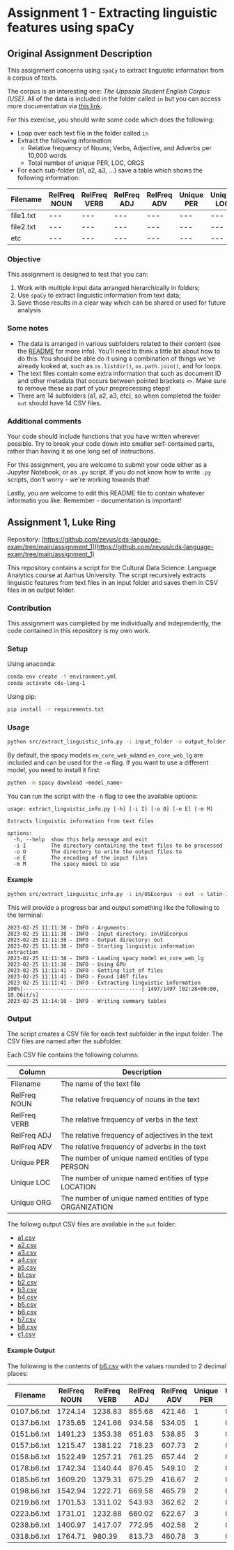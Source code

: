 # Assignment 1 - Extracting linguistic features using spaCy

## Original Assignment Description 

This assignment concerns using ```spaCy``` to extract linguistic information from a corpus of texts.

The corpus is an interesting one: *The Uppsala Student English Corpus (USE)*. All of the data is included in the folder called ```in``` but you can access more documentation via [this link](https://ota.bodleian.ox.ac.uk/repository/xmlui/handle/20.500.12024/2457).

For this exercise, you should write some code which does the following:

- Loop over each text file in the folder called ```in```
- Extract the following information:
    - Relative frequency of Nouns, Verbs, Adjective, and Adverbs per 10,000 words
    - Total number of *unique* PER, LOC, ORGS
- For each sub-folder (a1, a2, a3, ...) save a table which shows the following information:

|Filename|RelFreq NOUN|RelFreq VERB|RelFreq ADJ|RelFreq ADV|Unique PER|Unique LOC|Unique ORG|
|---|---|---|---|---|---|---|---|
|file1.txt|---|---|---|---|---|---|---|
|file2.txt|---|---|---|---|---|---|---|
|etc|---|---|---|---|---|---|---|

### Objective

This assignment is designed to test that you can:

1. Work with multiple input data arranged hierarchically in folders;
2. Use ```spaCy``` to extract linguistic information from text data;
3. Save those results in a clear way which can be shared or used for future analysis

### Some notes

- The data is arranged in various subfolders related to their content (see the [README](in/README.md) for more info). You'll need to think a little bit about how to do this. You should be able do it using a combination of things we've already looked at, such as ```os.listdir()```, ```os.path.join()```, and for loops.
- The text files contain some extra information that such as document ID and other metadata that occurs between pointed brackets ```<>```. Make sure to remove these as part of your preprocessing steps!
- There are 14 subfolders (a1, a2, a3, etc), so when completed the folder ```out``` should have 14 CSV files.

### Additional comments

Your code should include functions that you have written wherever possible. Try to break your code down into smaller self-contained parts, rather than having it as one long set of instructions.

For this assignment, you are welcome to submit your code either as a Jupyter Notebook, or as ```.py``` script. If you do not know how to write ```.py``` scripts, don't worry - we're working towards that!

Lastly, you are welcome to edit this README file to contain whatever informatio you like. Remember - documentation is important!

## Assignment 1, Luke Ring

Repository: [https://github.com/zeyus/cds-language-exam/tree/main/assignment_1](https://github.com/zeyus/cds-language-exam/tree/main/assignment_1)

This repository contains a script for the Cultural Data Science: Language Analytics course at Aarhus University. The script recursively extracts linguistic features from text files in an input folder and saves them in CSV files in an output folder.

### Contribution

This assignment was completed by me individually and independently, the code contained in this repository is my own work.

### Setup

Using anaconda:

```bash
conda env create -f environment.yml
conda activate cds-lang-1
```

Using pip:

```bash
pip install -r requirements.txt
```

### Usage

```bash
python src/extract_linguistic_info.py -i input_folder -o output_folder <-e encoding> <-m spacy_model>
```

By default, the spacy models `en_core_web_md`and `en_core_web_lg` are included and can be used for the `-m` flag. If you want to use a different model, you need to install it first:

```bash
python -m spacy download <model_name>
```

You can run the script with the `-h` flag to see the available options:

```
usage: extract_linguistic_info.py [-h] [-i I] [-o O] [-e E] [-m M]

Extracts linguistic information from text files

options:
  -h, --help  show this help message and exit
  -i I        The directory containing the text files to be processed
  -o O        The directory to write the output files to
  -e E        The encoding of the input files
  -m M        The spacy model to use
```

#### Example

```bash
python src/extract_linguistic_info.py -i in/USEcorpus -o out -e latin-1 -m en_core_web_md
```

This will provide a progress bar and output something like the following to the terminal:

```
2023-02-25 11:11:38 - INFO - Arguments:
2023-02-25 11:11:38 - INFO - Input directory: in\USEcorpus
2023-02-25 11:11:38 - INFO - Output directory: out
2023-02-25 11:11:38 - INFO - Starting linguistic information extraction
2023-02-25 11:11:38 - INFO - Loading spacy model en_core_web_lg
2023-02-25 11:11:38 - INFO - Using GPU
2023-02-25 11:11:41 - INFO - Getting list of files
2023-02-25 11:11:41 - INFO - Found 1497 files
2023-02-25 11:11:41 - INFO - Extracting linguistic information
100%|--------------------------------------| 1497/1497 [02:28<00:00, 10.06it/s]
2023-02-25 11:14:10 - INFO - Writing summary tables
```

### Output

The script creates a CSV file for each text subfolder in the input folder. The CSV files are named after the subfolder.


Each CSV file contains the following columns:

| Column | Description |
| --- | --- |
| Filename | The name of the text file |
| RelFreq NOUN | The relative frequency of nouns in the text |
| RelFreq VERB | The relative frequency of verbs in the text |
| RelFreq ADJ | The relative frequency of adjectives in the text |
| RelFreq ADV | The relative frequency of adverbs in the text |
| Unique PER | The number of unique named entities of type PERSON |
| Unique LOC | The number of unique named entities of type LOCATION |
| Unique ORG | The number of unique named entities of type ORGANIZATION |


The followg output CSV files are available in the `out` folder:

- [a1.csv](https://github.com/zeyus/cds-language-exam/tree/main/assignment_1/out/a1.csv)
- [a2.csv](https://github.com/zeyus/cds-language-exam/tree/main/assignment_1/out/a2.csv)
- [a3.csv](https://github.com/zeyus/cds-language-exam/tree/main/assignment_1/out/a3.csv)
- [a4.csv](https://github.com/zeyus/cds-language-exam/tree/main/assignment_1/out/a4.csv)
- [a5.csv](https://github.com/zeyus/cds-language-exam/tree/main/assignment_1/out/a5.csv)
- [b1.csv](https://github.com/zeyus/cds-language-exam/tree/main/assignment_1/out/b1.csv)
- [b2.csv](https://github.com/zeyus/cds-language-exam/tree/main/assignment_1/out/b2.csv)
- [b3.csv](https://github.com/zeyus/cds-language-exam/tree/main/assignment_1/out/b3.csv)
- [b4.csv](https://github.com/zeyus/cds-language-exam/tree/main/assignment_1/out/b4.csv)
- [b5.csv](https://github.com/zeyus/cds-language-exam/tree/main/assignment_1/out/b5.csv)
- [b6.csv](https://github.com/zeyus/cds-language-exam/tree/main/assignment_1/out/b6.csv)
- [b7.csv](https://github.com/zeyus/cds-language-exam/tree/main/assignment_1/out/b7.csv)
- [b8.csv](https://github.com/zeyus/cds-language-exam/tree/main/assignment_1/out/b8.csv)
- [c1.csv](https://github.com/zeyus/cds-language-exam/tree/main/assignment_1/out/c1.csv)

#### Example Output

The following is the contents of [b6.csv](https://github.com/zeyus/cds-language-exam/tree/main/assignment_1/out/b6.csv) with the values rounded to 2 decimal places:

| Filename | RelFreq NOUN | RelFreq VERB | RelFreq ADJ | RelFreq ADV | Unique PER | Unique LOC | Unique ORG |
| --- | --- | --- | --- | --- | --- | --- | --- |
|0107.b6.txt|1724.14|1238.83|855.68|421.46|1|0|1|
|0137.b6.txt|1735.65|1241.66|934.58|534.05|1|0|0|
|0151.b6.txt|1491.23|1353.38|651.63|538.85|3|0|0|
|0157.b6.txt|1215.47|1381.22|718.23|607.73|2|0|0|
|0158.b6.txt|1522.49|1257.21|761.25|657.44|2|0|0|
|0178.b6.txt|1742.34|1140.44|876.45|549.10|2|0|1|
|0185.b6.txt|1609.20|1379.31|675.29|416.67|2|0|0|
|0198.b6.txt|1542.94|1222.71|669.58|465.79|2|0|0|
|0219.b6.txt|1701.53|1311.02|543.93|362.62|2|0|0|
|0223.b6.txt|1731.01|1232.88|660.02|622.67|3|0|0|
|0238.b6.txt|1400.97|1417.07|772.95|402.58|2|0|0|
|0318.b6.txt|1764.71|980.39|813.73|460.78|3|0|0|


